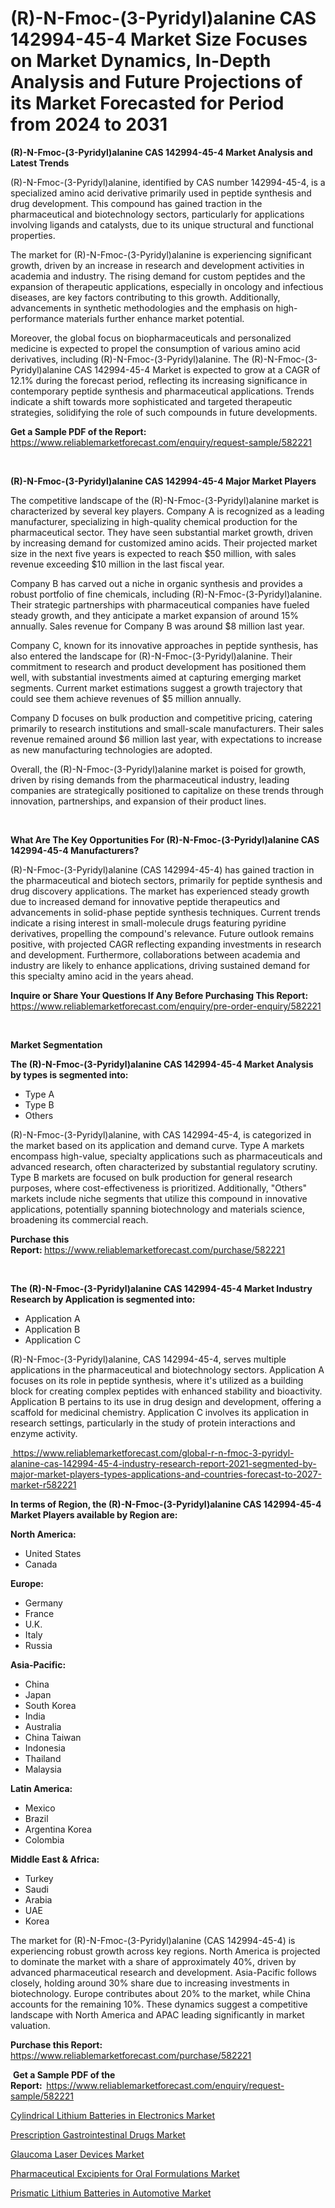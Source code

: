 <p><h1>(R)-N-Fmoc-(3-Pyridyl)alanine CAS 142994-45-4 Market Size Focuses on Market Dynamics, In-Depth Analysis and Future Projections of its Market Forecasted for Period from 2024 to 2031</h1></p><p><strong>(R)-N-Fmoc-(3-Pyridyl)alanine CAS 142994-45-4 Market Analysis and Latest Trends</strong></p>
<p><p>(R)-N-Fmoc-(3-Pyridyl)alanine, identified by CAS number 142994-45-4, is a specialized amino acid derivative primarily used in peptide synthesis and drug development. This compound has gained traction in the pharmaceutical and biotechnology sectors, particularly for applications involving ligands and catalysts, due to its unique structural and functional properties.</p><p>The market for (R)-N-Fmoc-(3-Pyridyl)alanine is experiencing significant growth, driven by an increase in research and development activities in academia and industry. The rising demand for custom peptides and the expansion of therapeutic applications, especially in oncology and infectious diseases, are key factors contributing to this growth. Additionally, advancements in synthetic methodologies and the emphasis on high-performance materials further enhance market potential.</p><p>Moreover, the global focus on biopharmaceuticals and personalized medicine is expected to propel the consumption of various amino acid derivatives, including (R)-N-Fmoc-(3-Pyridyl)alanine. The (R)-N-Fmoc-(3-Pyridyl)alanine CAS 142994-45-4 Market is expected to grow at a CAGR of 12.1% during the forecast period, reflecting its increasing significance in contemporary peptide synthesis and pharmaceutical applications. Trends indicate a shift towards more sophisticated and targeted therapeutic strategies, solidifying the role of such compounds in future developments.</p></p>
<p><strong>Get a Sample PDF of the Report:&nbsp;</strong> <a href="https://www.reliablemarketforecast.com/enquiry/request-sample/582221?utm_campaign=1167&utm_medium=2&utm_source=Github&utm_content=ia&utm_term=08122024&utm_id=r-n-fmoc-3-pyridylalanine-cas-142994-45-4">https://www.reliablemarketforecast.com/enquiry/request-sample/582221</a></p>
<p>&nbsp;</p>
<p><strong>(R)-N-Fmoc-(3-Pyridyl)alanine CAS 142994-45-4 Major Market Players</strong></p>
<p><p>The competitive landscape of the (R)-N-Fmoc-(3-Pyridyl)alanine market is characterized by several key players. Company A is recognized as a leading manufacturer, specializing in high-quality chemical production for the pharmaceutical sector. They have seen substantial market growth, driven by increasing demand for customized amino acids. Their projected market size in the next five years is expected to reach $50 million, with sales revenue exceeding $10 million in the last fiscal year.</p><p>Company B has carved out a niche in organic synthesis and provides a robust portfolio of fine chemicals, including (R)-N-Fmoc-(3-Pyridyl)alanine. Their strategic partnerships with pharmaceutical companies have fueled steady growth, and they anticipate a market expansion of around 15% annually. Sales revenue for Company B was around $8 million last year.</p><p>Company C, known for its innovative approaches in peptide synthesis, has also entered the landscape for (R)-N-Fmoc-(3-Pyridyl)alanine. Their commitment to research and product development has positioned them well, with substantial investments aimed at capturing emerging market segments. Current market estimations suggest a growth trajectory that could see them achieve revenues of $5 million annually.</p><p>Company D focuses on bulk production and competitive pricing, catering primarily to research institutions and small-scale manufacturers. Their sales revenue remained around $6 million last year, with expectations to increase as new manufacturing technologies are adopted.</p><p>Overall, the (R)-N-Fmoc-(3-Pyridyl)alanine market is poised for growth, driven by rising demands from the pharmaceutical industry, leading companies are strategically positioned to capitalize on these trends through innovation, partnerships, and expansion of their product lines.</p></p>
<p>&nbsp;</p>
<p><strong>What Are The Key Opportunities For (R)-N-Fmoc-(3-Pyridyl)alanine CAS 142994-45-4 Manufacturers?</strong></p>
<p><p>(R)-N-Fmoc-(3-Pyridyl)alanine (CAS 142994-45-4) has gained traction in the pharmaceutical and biotech sectors, primarily for peptide synthesis and drug discovery applications. The market has experienced steady growth due to increased demand for innovative peptide therapeutics and advancements in solid-phase peptide synthesis techniques. Current trends indicate a rising interest in small-molecule drugs featuring pyridine derivatives, propelling the compound's relevance. Future outlook remains positive, with projected CAGR reflecting expanding investments in research and development. Furthermore, collaborations between academia and industry are likely to enhance applications, driving sustained demand for this specialty amino acid in the years ahead.</p></p>
<p><strong>Inquire or Share Your Questions If Any Before Purchasing This Report:</strong> <a href="https://www.reliablemarketforecast.com/enquiry/pre-order-enquiry/582221?utm_campaign=1167&utm_medium=2&utm_source=Github&utm_content=ia&utm_term=08122024&utm_id=r-n-fmoc-3-pyridylalanine-cas-142994-45-4">https://www.reliablemarketforecast.com/enquiry/pre-order-enquiry/582221</a></p>
<p>&nbsp;</p>
<p><strong>Market Segmentation</strong></p>
<p><strong>The (R)-N-Fmoc-(3-Pyridyl)alanine CAS 142994-45-4 Market Analysis by types is segmented into:</strong></p>
<p><ul><li>Type A</li><li>Type B</li><li>Others</li></ul></p>
<p><p>(R)-N-Fmoc-(3-Pyridyl)alanine, with CAS 142994-45-4, is categorized in the market based on its application and demand curve. Type A markets encompass high-value, specialty applications such as pharmaceuticals and advanced research, often characterized by substantial regulatory scrutiny. Type B markets are focused on bulk production for general research purposes, where cost-effectiveness is prioritized. Additionally, "Others" markets include niche segments that utilize this compound in innovative applications, potentially spanning biotechnology and materials science, broadening its commercial reach.</p></p>
<p><strong>Purchase this Report:&nbsp;</strong><a href="https://www.reliablemarketforecast.com/purchase/582221?utm_campaign=1167&utm_medium=2&utm_source=Github&utm_content=ia&utm_term=08122024&utm_id=r-n-fmoc-3-pyridylalanine-cas-142994-45-4">https://www.reliablemarketforecast.com/purchase/582221</a></p>
<p>&nbsp;</p>
<p><strong>The (R)-N-Fmoc-(3-Pyridyl)alanine CAS 142994-45-4 Market Industry Research by Application is segmented into:</strong></p>
<p><ul><li>Application A</li><li>Application B</li><li>Application C</li></ul></p>
<p><p>(R)-N-Fmoc-(3-Pyridyl)alanine, CAS 142994-45-4, serves multiple applications in the pharmaceutical and biotechnology sectors. Application A focuses on its role in peptide synthesis, where it's utilized as a building block for creating complex peptides with enhanced stability and bioactivity. Application B pertains to its use in drug design and development, offering a scaffold for medicinal chemistry. Application C involves its application in research settings, particularly in the study of protein interactions and enzyme activity.</p></p>
<p><a href="https://www.reliablemarketforecast.com/global-r-n-fmoc-3-pyridyl-alanine-cas-142994-45-4-industry-research-report-2021-segmented-by-major-market-players-types-applications-and-countries-forecast-to-2027-market-r582221?utm_campaign=1167&utm_medium=2&utm_source=Github&utm_content=ia&utm_term=08122024&utm_id=r-n-fmoc-3-pyridylalanine-cas-142994-45-4">&nbsp;https://www.reliablemarketforecast.com/global-r-n-fmoc-3-pyridyl-alanine-cas-142994-45-4-industry-research-report-2021-segmented-by-major-market-players-types-applications-and-countries-forecast-to-2027-market-r582221</a></p>
<p><strong>In terms of Region, the (R)-N-Fmoc-(3-Pyridyl)alanine CAS 142994-45-4 Market Players available by Region are:</strong></p>
<p>
    <p> <strong> North America: </strong>
        <ul>
            <li>United States</li>
            <li>Canada</li>
        </ul>
        </p> 
    <p> <strong> Europe: </strong>
        <ul>
            <li>Germany</li>
            <li>France</li>
            <li>U.K.</li>
            <li>Italy</li>
            <li>Russia</li>
        </ul>
        </p> 
    <p> <strong> Asia-Pacific: </strong>
        <ul>
            <li>China</li>
            <li>Japan</li>
            <li>South Korea</li>
            <li>India</li>
            <li>Australia</li>
            <li>China Taiwan</li>
            <li>Indonesia</li>
            <li>Thailand</li>
            <li>Malaysia</li>
        </ul>
        </p> 
    <p> <strong> Latin America: </strong>
        <ul>
            <li>Mexico</li>
            <li>Brazil</li>
            <li>Argentina Korea</li>
            <li>Colombia</li>
        </ul>
        </p> 
    <p> <strong> Middle East & Africa: </strong>
        <ul>
            <li>Turkey</li>
            <li>Saudi</li>
            <li>Arabia</li>
            <li>UAE</li>
            <li>Korea</li>
        </ul>
    </p>
    </p>
<p><p>The market for (R)-N-Fmoc-(3-Pyridyl)alanine (CAS 142994-45-4) is experiencing robust growth across key regions. North America is projected to dominate the market with a share of approximately 40%, driven by advanced pharmaceutical research and development. Asia-Pacific follows closely, holding around 30% share due to increasing investments in biotechnology. Europe contributes about 20% to the market, while China accounts for the remaining 10%. These dynamics suggest a competitive landscape with North America and APAC leading significantly in market valuation.</p></p>
<p><strong>Purchase this Report: </strong><a href="https://www.reliablemarketforecast.com/purchase/582221?utm_campaign=1167&utm_medium=2&utm_source=Github&utm_content=ia&utm_term=08122024&utm_id=r-n-fmoc-3-pyridylalanine-cas-142994-45-4">https://www.reliablemarketforecast.com/purchase/582221</a></p>
<p>&nbsp;<strong>Get a Sample PDF of the Report:&nbsp;&nbsp;</strong><a href="https://www.reliablemarketforecast.com/enquiry/request-sample/582221?utm_campaign=1167&utm_medium=2&utm_source=Github&utm_content=ia&utm_term=08122024&utm_id=r-n-fmoc-3-pyridylalanine-cas-142994-45-4">https://www.reliablemarketforecast.com/enquiry/request-sample/582221</a></p>
<p><strong></strong></p>
<p><p><a href="https://www.linkedin.com/pulse/comprehensive-analysis-cylindrical-lithium-batteries-electronics-rizkf?utm_campaign=1167&utm_medium=2&utm_source=Github&utm_content=ia&utm_term=08122024&utm_id=r-n-fmoc-3-pyridylalanine-cas-142994-45-4">Cylindrical Lithium Batteries in Electronics Market</a></p><p><a href="https://www.linkedin.com/pulse/futur-trend-quest-sl8ue?utm_campaign=1167&utm_medium=2&utm_source=Github&utm_content=ia&utm_term=08122024&utm_id=r-n-fmoc-3-pyridylalanine-cas-142994-45-4">Prescription Gastrointestinal Drugs Market</a></p><p><a href="https://www.linkedin.com/pulse/assessment-glaucoma-laser-devices-market-scope-markets-size-zt33c?utm_campaign=1167&utm_medium=2&utm_source=Github&utm_content=ia&utm_term=08122024&utm_id=r-n-fmoc-3-pyridylalanine-cas-142994-45-4">Glaucoma Laser Devices Market</a></p><p><a href="https://www.linkedin.com/pulse/futur-trend-quest-sl8ue?utm_campaign=1167&utm_medium=2&utm_source=Github&utm_content=ia&utm_term=08122024&utm_id=r-n-fmoc-3-pyridylalanine-cas-142994-45-4">Pharmaceutical Excipients for Oral Formulations Market</a></p><p><a href="https://www.linkedin.com/pulse/exploring-prismatic-lithium-batteries-automotive-market-projected-ueome?utm_campaign=1167&utm_medium=2&utm_source=Github&utm_content=ia&utm_term=08122024&utm_id=r-n-fmoc-3-pyridylalanine-cas-142994-45-4">Prismatic Lithium Batteries in Automotive Market</a></p></p>